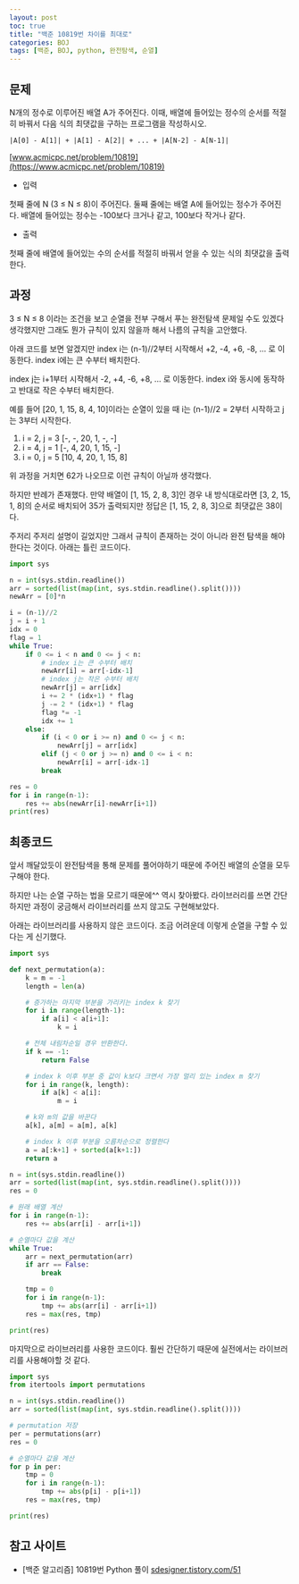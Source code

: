 ```yaml
---
layout: post
toc: true
title: "백준 10819번 차이를 최대로"
categories: BOJ
tags: [백준, BOJ, python, 완전탐색, 순열]
---
```


## 문제
N개의 정수로 이루어진 배열 A가 주어진다. 이때, 배열에 들어있는 정수의 순서를 적절히 바꿔서 다음 식의 최댓값을 구하는 프로그램을 작성하시오.

```
|A[0] - A[1]| + |A[1] - A[2]| + ... + |A[N-2] - A[N-1]|
```

[www.acmicpc.net/problem/10819](https://www.acmicpc.net/problem/10819)

* 입력

첫째 줄에 N (3 ≤ N ≤ 8)이 주어진다. 둘째 줄에는 배열 A에 들어있는 정수가 주어진다. 배열에 들어있는 정수는 -100보다 크거나 같고, 100보다 작거나 같다.

* 출력

첫째 줄에 배열에 들어있는 수의 순서를 적절히 바꿔서 얻을 수 있는 식의 최댓값을 출력한다.


## 과정

3 ≤ N ≤ 8 이라는 조건을 보고 순열을 전부 구해서 푸는 완전탐색 문제일 수도 있겠다 생각했지만 그래도 뭔가 규칙이 있지 않을까 해서 나름의 규칙을 고안했다.

아래 코드를 보면 알겠지만 index i는 (n-1)//2부터 시작해서 +2, -4, +6, -8, ... 로 이동한다. index i에는 큰 수부터 배치한다.

index j는 i+1부터 시작해서 -2, +4, -6, +8, ... 로 이동한다. index i와 동시에 동작하고 반대로 작은 수부터 배치한다.

예를 들어 [20, 1, 15, 8, 4, 10]이라는 순열이 있을 때 i는 (n-1)//2 = 2부터 시작하고 j는 3부터 시작한다.

1. i = 2, j = 3
[-, -, 20, 1, -, -]
2. i = 4, j = 1
[-, 4, 20, 1, 15, -]
3. i = 0, j = 5
[10, 4, 20, 1, 15, 8]

위 과정을 거치면 62가 나오므로 이런 규칙이 아닐까 생각했다.

하지만 반례가 존재했다. 만약 배열이 [1, 15, 2, 8, 3]인 경우 내 방식대로라면 [3, 2, 15, 1, 8]의 순서로 배치되어 35가 출력되지만 정답은 [1, 15, 2, 8, 3]으로 최댓값은 38이다.

주저리 주저리 설명이 길었지만 그래서 규칙이 존재하는 것이 아니라 완전 탐색을 해야한다는 것이다. 아래는 틀린 코드이다.

```python
import sys

n = int(sys.stdin.readline())
arr = sorted(list(map(int, sys.stdin.readline().split())))
newArr = [0]*n

i = (n-1)//2
j = i + 1
idx = 0
flag = 1
while True:
    if 0 <= i < n and 0 <= j < n:
        # index i는 큰 수부터 배치
        newArr[i] = arr[-idx-1]
        # index j는 작은 수부터 배치
        newArr[j] = arr[idx]
        i += 2 * (idx+1) * flag
        j -= 2 * (idx+1) * flag
        flag *= -1
        idx += 1
    else:
        if (i < 0 or i >= n) and 0 <= j < n:
            newArr[j] = arr[idx]
        elif (j < 0 or j >= n) and 0 <= i < n:
            newArr[i] = arr[-idx-1]
        break

res = 0
for i in range(n-1):
    res += abs(newArr[i]-newArr[i+1])
print(res)
```

## 최종코드

앞서 깨달았듯이 완전탐색을 통해 문제를 풀어야하기 때문에 주어진 배열의 순열을 모두 구해야 한다.

하지만 나는 순열 구하는 법을 모르기 때문에^^ 역시 찾아봤다. 라이브러리를 쓰면 간단하지만 과정이 궁금해서 라이브러리를 쓰지 않고도 구현해보았다.

아래는 라이브러리를 사용하지 않은 코드이다. 조금 어려운데 이렇게 순열을 구할 수 있다는 게 신기했다.

```python
import sys

def next_permutation(a):
    k = m = -1
    length = len(a)

    # 증가하는 마지막 부분을 가리키는 index k 찾기
    for i in range(length-1):
        if a[i] < a[i+1]:
            k = i

    # 전체 내림차순일 경우 반환한다.
    if k == -1:
        return False

    # index k 이후 부분 중 값이 k보다 크면서 가장 멀리 있는 index m 찾기
    for i in range(k, length):
        if a[k] < a[i]:
            m = i

    # k와 m의 값을 바꾼다
    a[k], a[m] = a[m], a[k]

    # index k 이후 부분을 오름차순으로 정렬한다
    a = a[:k+1] + sorted(a[k+1:])
    return a

n = int(sys.stdin.readline())
arr = sorted(list(map(int, sys.stdin.readline().split())))
res = 0

# 원래 배열 계산
for i in range(n-1):
    res += abs(arr[i] - arr[i+1])

# 순열마다 값을 계산
while True:
    arr = next_permutation(arr)
    if arr == False:
        break

    tmp = 0
    for i in range(n-1):
        tmp += abs(arr[i] - arr[i+1])
    res = max(res, tmp)

print(res)
```

마지막으로 라이브러리를 사용한 코드이다. 훨씬 간단하기 때문에 실전에서는 라이브러리를 사용해야할 것 같다.

```python
import sys
from itertools import permutations

n = int(sys.stdin.readline())
arr = sorted(list(map(int, sys.stdin.readline().split())))

# permutation 저장
per = permutations(arr)
res = 0

# 순열마다 값을 계산
for p in per:
    tmp = 0
    for i in range(n-1):
        tmp += abs(p[i] - p[i+1])
    res = max(res, tmp)

print(res)
```

## 참고 사이트

- [백준 알고리즘] 10819번 Python 풀이 [sdesigner.tistory.com/51](https://sdesigner.tistory.com/51)
